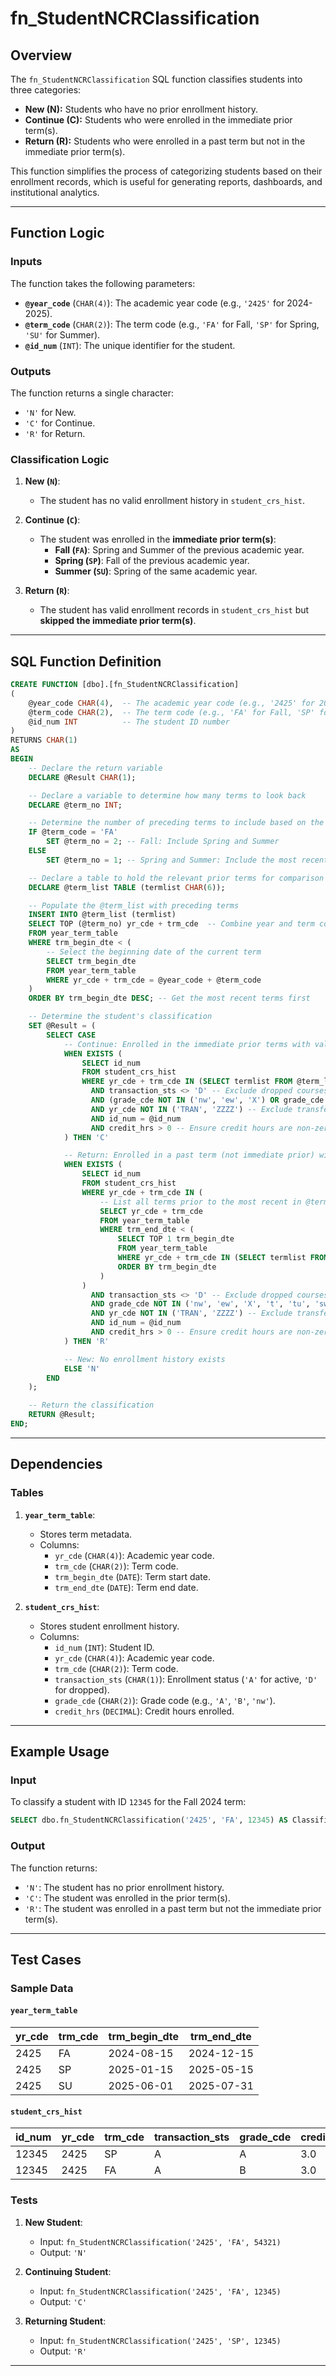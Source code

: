 # fn_StudentNCRClassification

## Overview

The `fn_StudentNCRClassification` SQL function classifies students into three categories:
- **New (N):** Students who have no prior enrollment history.
- **Continue (C):** Students who were enrolled in the immediate prior term(s).
- **Return (R):** Students who were enrolled in a past term but not in the immediate prior term(s).

This function simplifies the process of categorizing students based on their enrollment records, which is useful for generating reports, dashboards, and institutional analytics.

---

## Function Logic

### Inputs
The function takes the following parameters:
- **`@year_code`** (`CHAR(4)`): The academic year code (e.g., `'2425'` for 2024-2025).
- **`@term_code`** (`CHAR(2)`): The term code (e.g., `'FA'` for Fall, `'SP'` for Spring, `'SU'` for Summer).
- **`@id_num`** (`INT`): The unique identifier for the student.

### Outputs
The function returns a single character:
- `'N'` for New.
- `'C'` for Continue.
- `'R'` for Return.

### Classification Logic

1. **New (`N`)**:
   - The student has no valid enrollment history in `student_crs_hist`.

2. **Continue (`C`)**:
   - The student was enrolled in the **immediate prior term(s)**:
     - **Fall (`FA`)**: Spring and Summer of the previous academic year.
     - **Spring (`SP`)**: Fall of the previous academic year.
     - **Summer (`SU`)**: Spring of the same academic year.

3. **Return (`R`)**:
   - The student has valid enrollment records in `student_crs_hist` but **skipped the immediate prior term(s)**.


---

## SQL Function Definition

```sql
CREATE FUNCTION [dbo].[fn_StudentNCRClassification]
(
    @year_code CHAR(4),  -- The academic year code (e.g., '2425' for 2024-2025)
    @term_code CHAR(2),  -- The term code (e.g., 'FA' for Fall, 'SP' for Spring, 'SU' for Summer)
    @id_num INT          -- The student ID number
)
RETURNS CHAR(1)
AS
BEGIN
    -- Declare the return variable
    DECLARE @Result CHAR(1);

    -- Declare a variable to determine how many terms to look back
    DECLARE @term_no INT;

    -- Determine the number of preceding terms to include based on the current term
    IF @term_code = 'FA'  
        SET @term_no = 2; -- Fall: Include Spring and Summer
    ELSE 
        SET @term_no = 1; -- Spring and Summer: Include the most recent term

    -- Declare a table to hold the relevant prior terms for comparison
    DECLARE @term_list TABLE (termlist CHAR(6));

    -- Populate the @term_list with preceding terms
    INSERT INTO @term_list (termlist)
    SELECT TOP (@term_no) yr_cde + trm_cde  -- Combine year and term code
    FROM year_term_table
    WHERE trm_begin_dte < (
        -- Select the beginning date of the current term
        SELECT trm_begin_dte
        FROM year_term_table
        WHERE yr_cde + trm_cde = @year_code + @term_code
    )
    ORDER BY trm_begin_dte DESC; -- Get the most recent terms first

    -- Determine the student's classification
    SET @Result = (
        SELECT CASE
            -- Continue: Enrolled in the immediate prior terms with valid grades
            WHEN EXISTS (
                SELECT id_num
                FROM student_crs_hist
                WHERE yr_cde + trm_cde IN (SELECT termlist FROM @term_list)
                  AND transaction_sts <> 'D' -- Exclude dropped courses
                  AND (grade_cde NOT IN ('nw', 'ew', 'X') OR grade_cde IS NULL) -- Exclude invalid grades
                  AND yr_cde NOT IN ('TRAN', 'ZZZZ') -- Exclude transfer or placeholder terms
                  AND id_num = @id_num
                  AND credit_hrs > 0 -- Ensure credit hours are non-zero
            ) THEN 'C'

            -- Return: Enrolled in a past term (not immediate prior) with valid grades
            WHEN EXISTS (
                SELECT id_num
                FROM student_crs_hist
                WHERE yr_cde + trm_cde IN (
                    -- List all terms prior to the most recent in @term_list
                    SELECT yr_cde + trm_cde
                    FROM year_term_table
                    WHERE trm_end_dte < (
                        SELECT TOP 1 trm_begin_dte
                        FROM year_term_table
                        WHERE yr_cde + trm_cde IN (SELECT termlist FROM @term_list)
                        ORDER BY trm_begin_dte
                    )
                )
                  AND transaction_sts <> 'D' -- Exclude dropped courses
                  AND grade_cde NOT IN ('nw', 'ew', 'X', 't', 'tu', 'sw') -- Exclude invalid grades
                  AND yr_cde NOT IN ('TRAN', 'ZZZZ') -- Exclude transfer or placeholder terms
                  AND id_num = @id_num
                  AND credit_hrs > 0 -- Ensure credit hours are non-zero
            ) THEN 'R'

            -- New: No enrollment history exists
            ELSE 'N'
        END
    );

    -- Return the classification
    RETURN @Result;
END;
```


---

## Dependencies

### Tables
1. **`year_term_table`**:
   - Stores term metadata.
   - Columns:
     - `yr_cde` (`CHAR(4)`): Academic year code.
     - `trm_cde` (`CHAR(2)`): Term code.
     - `trm_begin_dte` (`DATE`): Term start date.
     - `trm_end_dte` (`DATE`): Term end date.

2. **`student_crs_hist`**:
   - Stores student enrollment history.
   - Columns:
     - `id_num` (`INT`): Student ID.
     - `yr_cde` (`CHAR(4)`): Academic year code.
     - `trm_cde` (`CHAR(2)`): Term code.
     - `transaction_sts` (`CHAR(1)`): Enrollment status (`'A'` for active, `'D'` for dropped).
     - `grade_cde` (`CHAR(2)`): Grade code (e.g., `'A'`, `'B'`, `'nw'`).
     - `credit_hrs` (`DECIMAL`): Credit hours enrolled.

---

## Example Usage

### Input
To classify a student with ID `12345` for the Fall 2024 term:
```sql
SELECT dbo.fn_StudentNCRClassification('2425', 'FA', 12345) AS Classification;
```

### Output
The function returns:
- `'N'`: The student has no prior enrollment history.
- `'C'`: The student was enrolled in the prior term(s).
- `'R'`: The student was enrolled in a past term but not the immediate prior term(s).

---

## Test Cases

### Sample Data
#### `year_term_table`
| yr_cde | trm_cde | trm_begin_dte | trm_end_dte |
|--------|---------|---------------|-------------|
| 2425   | FA      | 2024-08-15    | 2024-12-15  |
| 2425   | SP      | 2025-01-15    | 2025-05-15  |
| 2425   | SU      | 2025-06-01    | 2025-07-31  |

#### `student_crs_hist`
| id_num | yr_cde | trm_cde | transaction_sts | grade_cde | credit_hrs |
|--------|--------|---------|-----------------|-----------|------------|
| 12345  | 2425   | SP      | A               | A         | 3.0        |
| 12345  | 2425   | FA      | A               | B         | 3.0        |

### Tests
1. **New Student**:
   - Input: `fn_StudentNCRClassification('2425', 'FA', 54321)`
   - Output: `'N'`

2. **Continuing Student**:
   - Input: `fn_StudentNCRClassification('2425', 'FA', 12345)`
   - Output: `'C'`

3. **Returning Student**:
   - Input: `fn_StudentNCRClassification('2425', 'SP', 12345)`
   - Output: `'R'`

---


